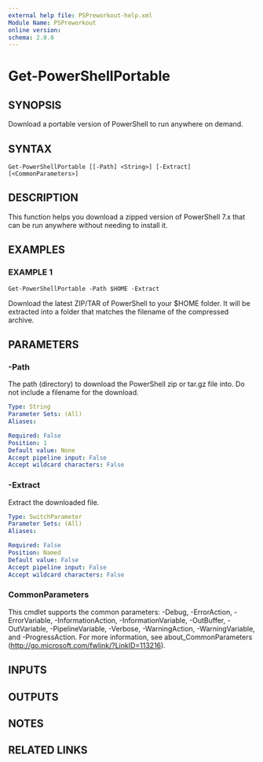```yaml
---
external help file: PSPreworkout-help.xml
Module Name: PSPreworkout
online version:
schema: 2.0.0
---
```


# Get-PowerShellPortable

## SYNOPSIS

Download a portable version of PowerShell to run anywhere on demand.

## SYNTAX

```
Get-PowerShellPortable [[-Path] <String>] [-Extract] [<CommonParameters>]
```

## DESCRIPTION

This function helps you download a zipped version of PowerShell 7.x that can be run anywhere without needing to install it.

## EXAMPLES

### EXAMPLE 1

```
Get-PowerShellPortable -Path $HOME -Extract
```

Download the latest ZIP/TAR of PowerShell to your $HOME folder.
It will be extracted into a folder that matches the filename of the compressed archive.

## PARAMETERS

### -Path

The path (directory) to download the PowerShell zip or tar.gz file into.
Do not include a filename for the download.

```yaml
Type: String
Parameter Sets: (All)
Aliases:

Required: False
Position: 1
Default value: None
Accept pipeline input: False
Accept wildcard characters: False
```

### -Extract

Extract the downloaded file.

```yaml
Type: SwitchParameter
Parameter Sets: (All)
Aliases:

Required: False
Position: Named
Default value: False
Accept pipeline input: False
Accept wildcard characters: False
```

### CommonParameters

This cmdlet supports the common parameters: -Debug, -ErrorAction, -ErrorVariable, -InformationAction, -InformationVariable, -OutBuffer, -OutVariable, -PipelineVariable, -Verbose, -WarningAction, -WarningVariable, and -ProgressAction.
For more information, see about_CommonParameters (http://go.microsoft.com/fwlink/?LinkID=113216).

## INPUTS

## OUTPUTS

## NOTES

## RELATED LINKS
